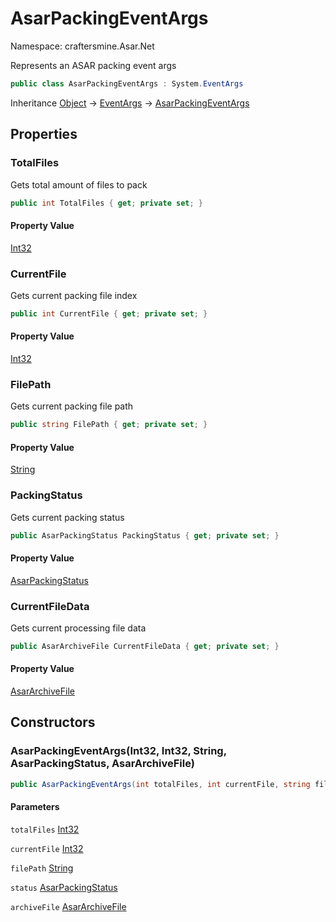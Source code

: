 # AsarPackingEventArgs

Namespace: craftersmine.Asar.Net

Represents an ASAR packing event args

```csharp
public class AsarPackingEventArgs : System.EventArgs
```

Inheritance [Object](https://docs.microsoft.com/en-us/dotnet/api/system.object) → [EventArgs](https://docs.microsoft.com/en-us/dotnet/api/system.eventargs) → [AsarPackingEventArgs](./craftersmine.asar.net.asarpackingeventargs.md)

## Properties

### **TotalFiles**

Gets total amount of files to pack

```csharp
public int TotalFiles { get; private set; }
```

#### Property Value

[Int32](https://docs.microsoft.com/en-us/dotnet/api/system.int32)<br>

### **CurrentFile**

Gets current packing file index

```csharp
public int CurrentFile { get; private set; }
```

#### Property Value

[Int32](https://docs.microsoft.com/en-us/dotnet/api/system.int32)<br>

### **FilePath**

Gets current packing file path

```csharp
public string FilePath { get; private set; }
```

#### Property Value

[String](https://docs.microsoft.com/en-us/dotnet/api/system.string)<br>

### **PackingStatus**

Gets current packing status

```csharp
public AsarPackingStatus PackingStatus { get; private set; }
```

#### Property Value

[AsarPackingStatus](./craftersmine.asar.net.asarpackingstatus.md)<br>

### **CurrentFileData**

Gets current processing file data

```csharp
public AsarArchiveFile CurrentFileData { get; private set; }
```

#### Property Value

[AsarArchiveFile](./craftersmine.asar.net.asararchivefile.md)<br>

## Constructors

### **AsarPackingEventArgs(Int32, Int32, String, AsarPackingStatus, AsarArchiveFile)**



```csharp
public AsarPackingEventArgs(int totalFiles, int currentFile, string filePath, AsarPackingStatus status, AsarArchiveFile archiveFile)
```

#### Parameters

`totalFiles` [Int32](https://docs.microsoft.com/en-us/dotnet/api/system.int32)<br>

`currentFile` [Int32](https://docs.microsoft.com/en-us/dotnet/api/system.int32)<br>

`filePath` [String](https://docs.microsoft.com/en-us/dotnet/api/system.string)<br>

`status` [AsarPackingStatus](./craftersmine.asar.net.asarpackingstatus.md)<br>

`archiveFile` [AsarArchiveFile](./craftersmine.asar.net.asararchivefile.md)<br>
